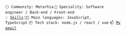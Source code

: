 <code>⚪ Community: Metarhia</code>
<code>👷 Speciality: Software engineer / Back-end / Front-end </code><br>
<code>💡 [Skills](SKILLS.md)</code>
<code>🧑‍💻 Main languages: JavaScript, TypeScript</code>
<code>📦 Tech stack: node.js / react / vue</code>
<code>📫 [My email](mailto:alexeybuglak24@gmail.com)</code>
